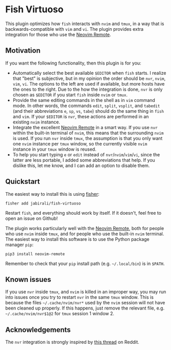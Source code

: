 # Fish Virtuoso

This plugin optimizes how `fish` interacts with `nvim` and `tmux`,
in a way that is backwards-compatible with `vim` and `vi`. The plugin
provides extra integration for those who use the [Neovim Remote][1].

## Motivation

If you want the following functionality, then this plugin is for you:

- Automatically select the best available `$EDITOR` when `fish` starts.
  I realize that "best" is subjective, but in my opinion the order
  should be `nvr`, `nvim`, `vim`, `vi`. The options to the left are used 
  if available, but more hosts have the ones to the right. Due to the how
  the integration is done, `nvr` is only chosen as `$EDITOR` if you start
  `fish` inside `nvim` or `tmux`.  
- Provide the same editing commands in the shell as in `vim` command mode.
  In other words, the commands `edit`, `split`, `vsplit`, and `tabedit`
  (and their abbreviations `e`, `sp`, `vs`, `tabe`) should do the same 
  thing in `fish` and `vim`. If your `$EDITOR` is `nvr`, these actions
  are performed in an existing `nvim` instance.
- Integrate the excellent [Neovim Remote][1] in a smart way. If you use
  `nvr` within the built-in terminal of `nvim`, this means that the 
  surrounding `nvim` is used. If you run `nvr` inside `tmux`, the
  assumption is that you only want one `nvim` instance per `tmux` window,
  so the currently visible `nvim` instance in your `tmux` window is reused.
- To help you start typing `e` or `edit` instead of `nvr`/`nvim`/`vim`/`vi`,
  since the latter are less portable, I added some abbreviations that help. 
  If you dislike this, let me know, and I can add an option to disable them.

[1]: https://github.com/mhinz/neovim-remote

## Quickstart

The easiest way to install this is using [fisher][2]:

	fisher add jabirali/fish-virtuoso

Restart `fish`, and everything should work by itself. 
If it doesn't, feel free to open an issue on Github!

The plugin works particularly well with the [Neovim Remote][1], both for people 
who use `nvim` inside `tmux`, and for people who use the built-in `nvim` terminal.
The easiest way to install this software is to use the Python package manager `pip`:

    pip3 install neovim-remote

Remember to check that your `pip` install path (e.g. `~/.local/bin`) is in `$PATH`.

[2]: https://github.com/jorgebucaran/fisher

## Known issues

If you use `nvr` inside `tmux`, and `nvim` is killed in an improper way, you
may run into issues once you try to restart `nvr` in the same `tmux` window.
This is because the files `~/.cache/nvim/nvr*` used by the `nvim` session
will not have been cleaned up properly. If this happens, just remove the
relevant file, e.g. `~/.cache/nvim/nvr$1@2` for `tmux` session 1 window 2.

## Acknowledgements 

The `nvr` integration is strongly inspired by [this thread][3] on Reddit.

[3]: https://www.reddit.com/r/neovim/comments/aex45u/integrating_nvr_and_tmux_to_use_a_single_tmux_per/
